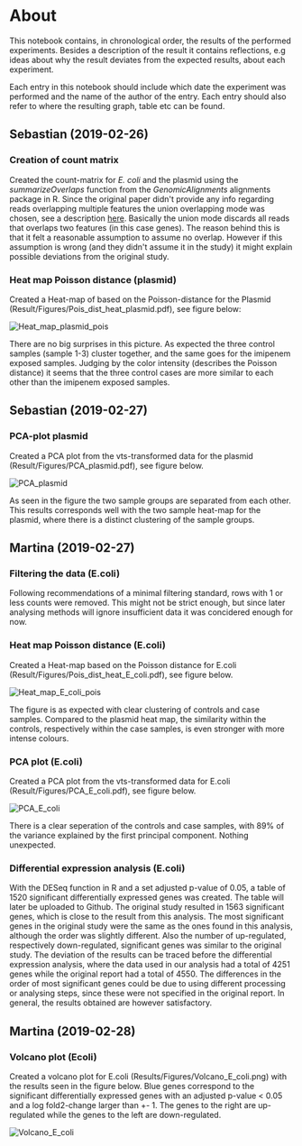# About 

This notebook contains, in chronological order, the results of the performed experiments. Besides a description of the result it contains reflections, e.g ideas about why the result deviates from the expected results, about each experiment.

Each entry in this notebook should include which date the experiment was performed and the name of the author of the entry. Each entry should also refer to where the resulting graph, table etc can be found. 

## Sebastian (2019-02-26)

### Creation of count matrix 

Created the count-matrix for *E. coli* and the plasmid using the *summarizeOverlaps* function from the *GenomicAlignments* alignments package in R. Since the original paper didn't provide any info regarding reads overlapping multiple features the union overlapping mode was chosen, see a description [here](https://www.bioconductor.org/packages/devel/bioc/vignettes/GenomicAlignments/inst/doc/summarizeOverlaps.pdf). Basically the union mode discards all reads that overlaps two features (in this case genes). The reason behind this is that it felt a reasonable assumption to assume no overlap. However if this assumption is wrong (and they didn't assume it in the study) it might explain possible deviations from the original study. 

### Heat map Poisson distance (plasmid)

Created a Heat-map of based on the Poisson-distance for the Plasmid (Result/Figures/Pois_dist_heat_plasmid.pdf), see figure below: 

![Heat_map_plasmid_pois](./Figures/Pois_dist_heat_plasmid.png)

There are no big surprises in this picture. As expected the three control samples (sample 1-3) cluster together, and the same goes for the imipenem exposed samples. Judging by the color intensity (describes the Poisson distance) it seems that the three control cases are more similar to each other than the imipenem exposed samples. 

## Sebastian (2019-02-27)

### PCA-plot plasmid

Created a PCA plot from the vts-transformed data for the plasmid (Result/Figures/PCA_plasmid.pdf), see figure below.

![PCA_plasmid](./Figures/PCA_plasmid.png)

As seen in the figure the two sample groups are separated from each other. This results corresponds well with the two sample heat-map for the plasmid, where there is a distinct clustering of the sample groups. 

## Martina (2019-02-27)

### Filtering the data (E.coli)

Following recommendations of a minimal filtering standard, rows  with 1 or less counts were removed. This might not be strict enough, but since later analysing methods will ignore insufficient data it was concidered enough for now. 

### Heat map Poisson distance (E.coli)

Created a Heat-map based on the Poisson distance for E.coli (Result/Figures/Pois_dist_heat_E_coli.pdf), see figure below.

![Heat_map_E_coli_pois](./Figures/Pois_dist_heat_E_coli.png)

The figure is as expected with clear clustering of controls and case samples. Compared to the plasmid heat map, the similarity within the controls, respectively within the case samples, is even stronger with more intense colours.

### PCA plot (E.coli)

Created a PCA plot from the vts-transformed data for E.coli (Result/Figures/PCA_E_coli.pdf), see figure below.

![PCA_E_coli](./Figures/PCA_E_coli.png)

There is a clear seperation of the controls and case samples, with 89% of the variance explained by the first principal component. Nothing unexpected.

### Differential expression analysis (E.coli)

With the DESeq function in R and a set adjusted p-value of 0.05, a table of 1520 significant differentially expressed genes was created. The table will later be uploaded to Github. The original study resulted in 1563 significant genes, which is close to the result from this analysis. The most significant genes in the original study were the same as the ones found in this analysis, although the order was slightly different. Also the number of up-regulated, respectively down-regulated, significant genes was similar to the original study. The deviation of the results can be traced before the differential expression analysis, where the data used in our analysis had a total of 4251 genes while the original report had a total of 4550. The differences in the order of most significant genes could be due to using different processing or analysing steps, since these were not specified in the original report. In general, the results obtained are however satisfactory.

## Martina (2019-02-28)

### Volcano plot (Ecoli)

Created a volcano plot for E.coli (Results/Figures/Volcano_E_coli.png) with the results seen in the figure below. Blue genes correspond to the significant differentially expressed genes with an adjusted p-value < 0.05 and a log fold2-change larger than +- 1. The genes to the right are up-regulated while the genes to the left are down-regulated.

![Volcano_E_coli](./Figures/Volcano_E_coli.png)

